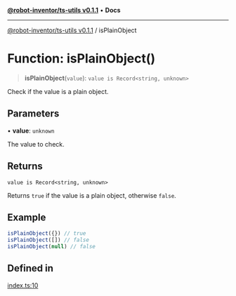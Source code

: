 [**@robot-inventor/ts-utils v0.1.1**](../README.md) • **Docs**

***

[@robot-inventor/ts-utils v0.1.1](../README.md) / isPlainObject

# Function: isPlainObject()

> **isPlainObject**(`value`): `value is Record<string, unknown>`

Check if the value is a plain object.

## Parameters

• **value**: `unknown`

The value to check.

## Returns

`value is Record<string, unknown>`

Returns `true` if the value is a plain object, otherwise `false`.

## Example

```ts
isPlainObject({}) // true
isPlainObject([]) // false
isPlainObject(null) // false
```

## Defined in

[index.ts:10](https://github.com/Robot-Inventor/ts-utils/blob/d89e63db992f6a155a5a16d62b75d3e35e4881aa/src/index.ts#L10)

